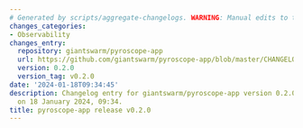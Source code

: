 ```yaml
---
# Generated by scripts/aggregate-changelogs. WARNING: Manual edits to this files will be overwritten.
changes_categories:
- Observability
changes_entry:
  repository: giantswarm/pyroscope-app
  url: https://github.com/giantswarm/pyroscope-app/blob/master/CHANGELOG.md#020---2024-01-18
  version: 0.2.0
  version_tag: v0.2.0
date: '2024-01-18T09:34:45'
description: Changelog entry for giantswarm/pyroscope-app version 0.2.0, published
  on 18 January 2024, 09:34.
title: pyroscope-app release v0.2.0
---
```



